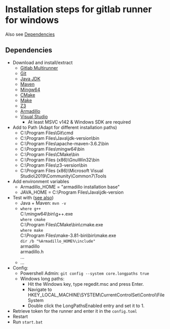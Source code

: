 <!-- (c) https://github.com/MontiCore/monticore -->
# Installation steps for gitlab runner for windows
Also see [Dependencies](https://git.rwth-aachen.de/monticore/EmbeddedMontiArc/generators/EMAM2Middleware/blob/master/INSTALL_DEPENDENCIES.md#windows)

## Dependencies
- Download and install/extract
    - [Gitlab Multirunner](https://rwth-aachen.sciebo.de/s/xWQ9LKMulFSi7x1/download?path=%2F&files=gitlabRunner.zip)
    - [Git](https://git-scm.com/download/win)
    - [Java JDK](https://rwth-aachen.sciebo.de/s/xWQ9LKMulFSi7x1/download?path=%2F&files=java.zip)
    - [Maven](https://maven.apache.org/download.cgi)
    - [Mingw64](https://rwth-aachen.sciebo.de/s/igDWzLpdO5zYHBj/download?path=%2Fwin64&files=mingw64.zip)
    - [CMake](https://cmake.org/download/)
    - [Make](http://gnuwin32.sourceforge.net/packages/make.htm)
    - [Z3](https://github.com/Z3Prover/z3/releases)
    - [Armadillo](https://rwth-aachen.sciebo.de/s/igDWzLpdO5zYHBj/download?path=%2Fwin64&files=armadillo-8.200.2.zip)
    - [Visual Studio](https://visualstudio.microsoft.com/de/downloads)
        - At least MSVC v142 & Windows SDK are required
- Add to Path (Adapt for different installation paths)
    - C:\Program Files\Git\cmd
    - C:\Program Files\Java\jdk-version\bin
    - C:\Program Files\apache-maven-3.6.2\bin
    - C:\Program Files\mingw64\bin
    - C:\Program Files\CMake\bin
    - C:\Program Files (x86)\GnuWin32\bin
    - C:\Program Files\z3-version\bin
    - C:\Program Files (x86)\Microsoft Visual Studio\2019\Community\Common7\Tools
- Add environment variables
    - Armadillo_HOME = "armadillo installation base"
    - JAVA_HOME = C:\Program Files\Java\jdk-version
- Test with ([see also](https://git.rwth-aachen.de/monticore/EmbeddedMontiArc/generators/EMAM2Middleware/blob/master/INSTALL_DEPENDENCIES.md#windows))
    - Java + Maven: `mvn -v`
    - `where g++`  
      C:\mingw64\bin\g++.exe  
      `where cmake`  
      C:\Program Files\CMake\bin\cmake.exe  
      `where make`  
      C:\Program Files\make-3.81-bin\bin\make.exe  
      `dir /b "%Armadillo_HOME%\include"`  
      armadillo  
      armadillo.h  
      ... 
    - ... 
- Config:
    - Powershell Admin: `git config --system core.longpaths true`
    - Windows long paths:
        - Hit the Windows key, type regedit.msc and press Enter.
        - Navigate to HKEY_LOCAL_MACHINE\SYSTEM\CurrentControlSet\Control\FileSystem
        - Double click the LongPathsEnabled entry and set it to 1.
- Retrieve token for the runner and enter it in the `config.toml`
- Restart
- Run `start.bat`
